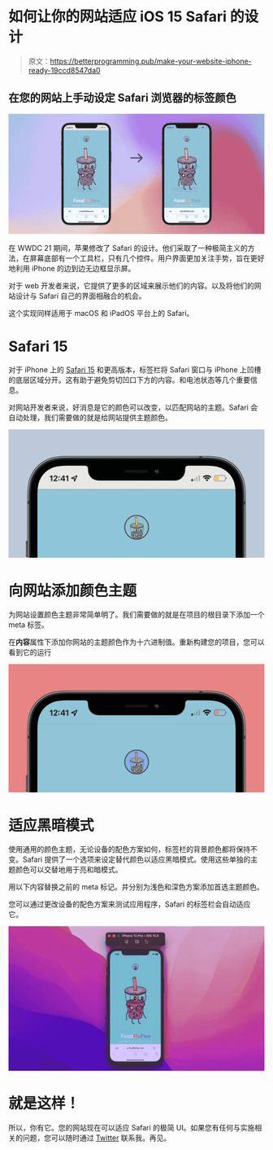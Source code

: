 # 如何让你的网站适应 iOS 15 Safari 的设计

> 原文：<https://betterprogramming.pub/make-your-website-iphone-ready-19ccd8547da0>

## 在您的网站上手动设定 Safari 浏览器的标签颜色

![](img/11488e55260a92c6f2955e7d0e7dd3bb.png)

在 WWDC 21 期间，苹果修改了 Safari 的设计。他们采取了一种极简主义的方法，在屏幕底部有一个工具栏，只有几个控件。用户界面更加关注手势，旨在更好地利用 iPhone 的边到边无边框显示屏。

对于 web 开发者来说，它提供了更多的区域来展示他们的内容。以及将他们的网站设计与 Safari 自己的界面相融合的机会。

这个实现同样适用于 macOS 和 iPadOS 平台上的 Safari。

# Safari 15

对于 iPhone 上的 [Safari 15](https://www.apple.com/safari/) 和更高版本，标签栏将 Safari 窗口与 iPhone 上凹槽的底层区域分开。这有助于避免剪切凹口下方的内容。和电池状态等几个重要信息。

对网站开发者来说，好消息是它的颜色可以改变，以匹配网站的主题。Safari 会自动处理，我们需要做的就是给网站提供主题颜色。

![](img/1399ee99ebe3db0f12a15a2f8b23f2b6.png)

# 向网站添加颜色主题

为网站设置颜色主题非常简单明了。我们需要做的就是在项目的根目录下添加一个 meta 标签。

在**内容**属性下添加你网站的主题颜色作为十六进制值。重新构建您的项目，您可以看到它的运行

![](img/dc864aaee5a20940074fa475a841226d.png)

# 适应黑暗模式

使用通用的颜色主题，无论设备的配色方案如何，标签栏的背景颜色都将保持不变。Safari 提供了一个选项来设定替代颜色以适应黑暗模式。使用这些单独的主题颜色可以交替地用于亮和暗模式。

用以下内容替换之前的 meta 标记。并分别为浅色和深色方案添加首选主题颜色。

您可以通过更改设备的配色方案来测试应用程序，Safari 的标签栏会自动适应它。

![](img/bc4eb0b270d408a76919637ad19d20fa.png)

# **就是这样！**

所以，你有它。您的网站现在可以适应 Safari 的极简 UI。如果您有任何与实施相关的问题，您可以随时通过 [Twitter](https://twitter.com/amolkmr05) 联系我。再见。